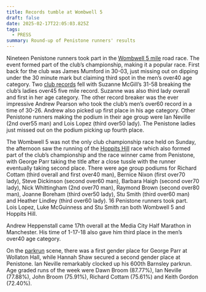 ```yaml
---
title: Records tumble at Wombwell 5
draft: false
date: 2025-02-17T22:05:03.825Z
tags:
  - PRESS
summary: Round-up of Penistone runners' results
---
```

Nineteen Penistone runners took part in the [Wombwell 5 mile](https://results.pfrac.co.uk/championship-2024/wombwell-5) road race.  The event formed part of the club’s championship, making it a popular race.   First back for the club was James Mumford in 30-03, just missing out on dipping under the 30 minute mark but claiming third spot in the men’s over40 age category.  Two [club records](https://results.pfrac.co.uk/records/) fell with Suzanne McGill’s 31-58 breaking the club’s ladies over45 five mile record.  Suzanne was also third lady overall and first in her age category.  The other record breaker was the ever impressive Andrew Pearson who took the club’s men’s over60 record in a time of 30-26.  Andrew also picked up first place in his age category.  Other Penistone runners making the podium in their age group were Ian Neville (2nd over55 man) and Lois Lopez (third over50 lady).  The Penistone ladies just missed out on the podium picking up fourth place.

The Wombwell 5 was not the only club championship race held on Sunday, the afternoon saw the running of the [Hoppits Hill](https://results.pfrac.co.uk/championship-2024/hoppits-hill) race which also formed part of the club’s championship and the race winner came from Penistone, with George Parr taking the title after a close tussle with the runner eventually taking second place.  There were age group podiums for Richard Cottam (third overall and first over40 man), Bernice Nixon (first over70 lady), Steve Dickinson (second over60 man), Barbara Haigh (second over70 lady), Nick Whittingham (2nd over70 man), Raymond Brown (second over80 man), Joanne Boreham (third over50 lady), Stu Smith (third over60 man) and Heather Lindley (third over60 lady). 16 Penistone runners took part.  Lois Lopez, Luke McGuinness and Stu Smith ran both Wombwell 5 and Hoppits Hill.

Andrew Heppenstall came 17th overall at the Media City Half Marathon in Manchester.   His time of 1-17-18 also gave him third place in the men’s over40 age category.

On the [parkrun](https://results.pfrac.co.uk/parkrun-2025/latest) scene, there was a first gender place for George Parr at Wollaton Hall, while Hannah Shaw secured a second gender place at Penistone.  Ian Neville remarkably clocked up his 600th Barnsley parkrun.  Age graded runs of the week were Dawn Broom (87.77%), Ian Neville (77.88%), John Broom (75.91%), Richard Cottam (75.61%) and Keith Gordon (72.40%).
